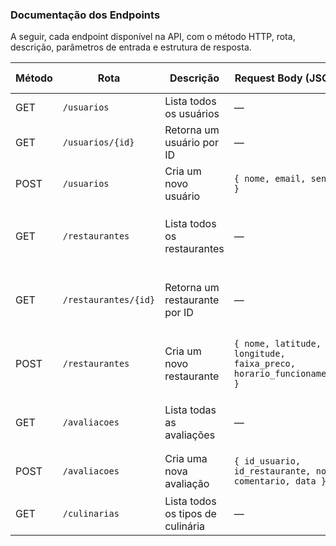 ### Documentação dos Endpoints

A seguir, cada endpoint disponível na API, com o método HTTP, rota, descrição, parâmetros de entrada e estrutura de resposta.

| Método | Rota                 | Descrição                            | Request Body (JSON)                           | Response Body (JSON)                                                            |
|--------|----------------------|--------------------------------------|-----------------------------------------------|----------------------------------------------------------------------------------|
| GET    | `/usuarios`          | Lista todos os usuários              | —                                             | `[ { id_usuario, nome, email, senha }, ... ]`                                    |
| GET    | `/usuarios/{id}`     | Retorna um usuário por ID            | —                                             | `{ id_usuario, nome, email, senha }`                                             |
| POST   | `/usuarios`          | Cria um novo usuário                 | `{ nome, email, senha }`                      | `{ id_usuario, nome, email, senha }`                                             |
| GET    | `/restaurantes`      | Lista todos os restaurantes          | —                                             | `[ { id_restaurante, nome, latitude, longitude, faixa_preco, horario_funcionamento }, ... ]` |
| GET    | `/restaurantes/{id}` | Retorna um restaurante por ID        | —                                             | `{ id_restaurante, nome, latitude, longitude, faixa_preco, horario_funcionamento }` |
| POST   | `/restaurantes`      | Cria um novo restaurante             | `{ nome, latitude, longitude, faixa_preco, horario_funcionamento }` | `{ id_restaurante, nome, latitude, longitude, faixa_preco, horario_funcionamento }` |
| GET    | `/avaliacoes`        | Lista todas as avaliações            | —                                             | `[ { id_avaliacao, id_usuario, id_restaurante, nota, comentario, data }, ... ]`   |
| POST   | `/avaliacoes`        | Cria uma nova avaliação              | `{ id_usuario, id_restaurante, nota, comentario, data }` | `{ id_avaliacao, id_usuario, id_restaurante, nota, comentario, data }`           |
| GET    | `/culinarias`        | Lista todos os tipos de culinária    | —                                             | `[ { id_culinaria, tipo }, ... ]`                                                |